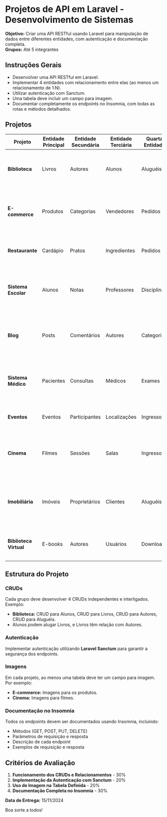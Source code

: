 # Projetos de API em Laravel - Desenvolvimento de Sistemas

**Objetivo:** Criar uma API RESTful usando Laravel para manipulação de dados entre diferentes entidades, com autenticação e documentação completa.  
**Grupos:** Até 5 integrantes

## Instruções Gerais
- Desenvolver uma API RESTful em Laravel.
- Implementar 4 entidades com relacionamento entre elas (ao menos um relacionamento de 1:N).
- Utilizar autenticação com Sanctum.
- Uma tabela deve incluir um campo para imagem.
- Documentar completamente os endpoints no Insomnia, com todas as rotas e métodos detalhados.

## Projetos

| Projeto       | Entidade Principal | Entidade Secundária | Entidade Terciária | Quarta Entidade            | Requisitos Específicos                                           |
|---------------|--------------------|---------------------|--------------------|-----------------------------|-------------------------------------------------------------------|
| **Biblioteca** | Livros            | Autores            | Alunos            | Aluguéis                    | Alunos podem alugar livros; Livros estão associados a Autores.     |
| **E-commerce** | Produtos          | Categorias         | Vendedores        | Pedidos                     | Produtos possuem categorias; Pedidos são associados a usuários e produtos.|
| **Restaurante**| Cardápio          | Pratos             | Ingredientes      | Pedidos                     | Pratos com ingredientes; Pedidos têm pratos e clientes.             |
| **Sistema Escolar** | Alunos        | Notas              | Professores       | Disciplinas                 | Alunos têm disciplinas e notas associadas; Professores lecionam disciplinas.|
| **Blog**       | Posts             | Comentários        | Autores           | Categorias                  | Posts relacionados a autores; Categorias para classificação dos posts.|
| **Sistema Médico** | Pacientes      | Consultas          | Médicos           | Exames                      | Consultas para pacientes; Médicos podem solicitar exames.         |
| **Eventos**    | Eventos           | Participantes      | Localizações      | Ingressos                   | Eventos têm participantes e ingressos associados.                 |
| **Cinema**     | Filmes            | Sessões            | Salas             | Ingressos                   | Sessões em salas; Ingressos estão associados a filmes e sessões.   |
| **Imobiliária**| Imóveis           | Proprietários      | Clientes          | Aluguéis                    | Clientes visualizam imóveis e podem alugar; Aluguéis registram transações.|
| **Biblioteca Virtual**| E-books      | Autores           | Usuários          | Downloads                   | Usuários baixam e-books; Downloads registrados.                  |

## Estrutura do Projeto

### CRUDs
Cada grupo deve desenvolver 4 CRUDs independentes e interligados. Exemplo:
- **Biblioteca:** CRUD para Alunos, CRUD para Livros, CRUD para Autores, CRUD para Aluguéis.
- Alunos podem alugar Livros, e Livros têm relação com Autores.

### Autenticação
Implementar autenticação utilizando **Laravel Sanctum** para garantir a segurança dos endpoints.

### Imagens
Em cada projeto, ao menos uma tabela deve ter um campo para imagem. Por exemplo:
- **E-commerce:** Imagens para os produtos.
- **Cinema:** Imagens para filmes.

### Documentação no Insomnia
Todos os endpoints devem ser documentados usando Insomnia, incluindo:
- Métodos (GET, POST, PUT, DELETE)
- Parâmetros de requisição e resposta
- Descrição de cada endpoint
- Exemplos de requisição e resposta

## Critérios de Avaliação
1. **Funcionamento dos CRUDs e Relacionamentos** - 30%
2. **Implementação da Autenticação com Sanctum** - 20%
3. **Uso de Imagem na Tabela Definida** - 20%
4. **Documentação Completa no Insomnia** - 30%

**Data de Entrega:** 15/11/2024

Boa sorte a todos!
